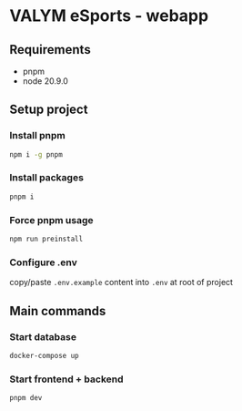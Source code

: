 # VALYM eSports - webapp

## Requirements

- pnpm
- node 20.9.0

## Setup project

### Install pnpm

```bash
npm i -g pnpm
```

### Install packages

```bash
pnpm i
```

### Force pnpm usage

```bash
npm run preinstall
```

### Configure .env

copy/paste `.env.example` content into `.env` at root of project

## Main commands

### Start database

```bash
docker-compose up
```

### Start frontend + backend

```bash
pnpm dev
```
